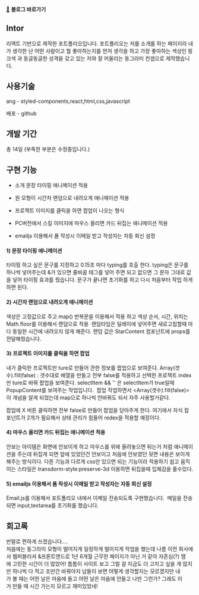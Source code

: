 
[🔗](https://saltsoyeon.tistory.com/52)
**블로그 바로가기**


## **Intor**

리액트 기반으로 제작한 포트폴리오입니다.
포트폴리오는 저를 소개를 하는 페이지라 내가 생각한 난 어떤 사람이고 뭘 좋아하는지를 먼저 생각을 하고 가장 좋아하는 색상인 핑크색 과 동글동글한 성격을 갖고 있는 저와 잘 어울리는 동그라미 컨셉으로 제작했습니다.

## **사용기술**

ang - styled-components,react,html,css,javascript

배포 - github

## **개발 기간**

총 14일 (부족한 부분은 수정중입니다.)

## **구현 기능**

- 소개 문장 타이핑 애니메이션 적용

- 원 모형이 시간차 랜덤으로 내려오게 애니메이션 적용

- 프로젝트 이미지를 클릭을 하면 팝업이 나오는 형식

- PC버전에서 스킬 이미지에 마우스 올리면 카드 뒤집는 애니메이션 적용

- emailjs 이용해서 폼 작성시 이메일 받고 작성자는 자동 회신 설정

#### 1) 문장 타이핑 애니메이션

타이핑 하고 싶은 문구를 지정하고 0.15초 마다 typing를 호출 한다. typing은 문구를 하나씩 넣어주는데 &가 있으면 줄바꿈 태그를 넣어 주면 되고 없으면 그 문자 그대로 값을 넣어 타이핑 효과를 줬습니다. 문구가 끝나면 초기화를 하고 다시 처음부터 작업 하게하면 된다.

#### 2) 시간차 랜덤으로 내려오게 애니메이션

색상은 고정값으로 주고 map() 반복문을 이용해서 적용 하고 색상 순서, 시간, 위치는 Math.floor를 이용해서 랜덤으로 적용 
랜덤타임은 딜레이에 넣어주면 새로고침할때 마다 동일한 시간에 내려오지 않게 해준다. 랜덤 값은 StarContent 컴포넌트에 props를 전달해줬습니다. 

#### 3) 프로젝트 이미지를 클릭을 하면 팝업

내가 클릭한 프로젝트만 ture로 만들어 관한 정보를 팝업으로 보여준다. Array(갯수).fill(false) : 갯수대로 배열을 만들고 전부 false를 적용하고 선택한 프로젝트 index만 ture로 바꿔 팝업을 보여준다. selectItem && '' 은 selectItem가 true일때 PopupContent를 보여주는 작업입니다.  팝업 작업하면서 <Array(갯수).fill(false)> 이 개념을 알게 되었는데 map으로 하나씩 안바꿔도 되서 자주 사용할거같다.

팝업에 X 버튼 클릭하면 전부 false로 만들어 팝업을 닫아주게 한다. 여기에서 자식 컴포넌트가 2개가 필요해서 상태 관리가 힘들어 redex을 적용할 예정이다.

#### 4) 마우스 올리면 카드 뒤집는 애니메이션 적용

안보는 아이템은 화면에 안보이게 하고 마우스를 위에 올려놓으면 뒤는거 처럼 애니메이션을 주는데 뒤집게 되면 앞에 있었던건 안보이고 처음에 안보였던 뒷면 내용은 보이게 해주는 방식이다. 다른 기능과 다르게 css만 있으면 되는 기능이라 적용하기 쉽고 움직이는 스타일은 transdorm-style:preserve-3d 이용하면 뒤집을때 입체감을 줄수있다.

#### 5) emailjs 이용해서 폼 작성시 이메일 받고 작성자는 자동 회신 설정

Email.js를 이용해서 포트폴리오 내에서 이메일 전송되도록 구현했습니다. 
메일을 전송되면 input,textarea를 초기화를 했습니다.


## **회고록**

반말로 편하게 쓰겠습니다….  
처음에는 동그라미 모형이 떨어지게 일정하게 떨어지게 작업을 했는데 나름 이전 회사에서 웹퍼블러셔 &프론트엔드로 1년 6개월 근무한 페이지가 아닌 거 같아 자존심(?) 땜에 고민한 시간이 더 많았어! 틈틈이 사이트 보고 그럴 걸 지금도 더 고치고 싶을 게 많지만 하나씩 다 적고 조만간 바꿔야지 남들이 보면 어떻게 생각할지는 모르겠지만 내가 볼 때는 어떤 날은 마음에 들고 어떤 날은 마음에 안들고 나만 그런가? 그래도 이거 만들 때 시간 가는지 모르고 재미있었네!

